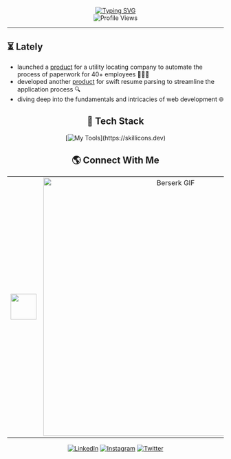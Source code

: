
<div align="center">
  
[![Typing SVG](https://readme-typing-svg.demolab.com?font=Times+New+Roman&weight=900&size=40&pause=1000&color=8A0707&center=true&vCenter=true&width=600&lines=Michael+Marsillo)](https://git.io/typing-svg)<br/>
![Profile Views](https://komarev.com/ghpvc/?username=michaelmarsillo&label=Profile%20Views&color=6f0000&style=for-the-badge&base=1500)

---

<div align="left">

## ⏳ Lately
- launched a [product](https://marxpdf.vercel.app/) for a utility locating company to automate the process of paperwork for 40+ employees 👷🏼‍♂️ <br>
- developed another [product](https://github.com/CVLens/CVLens) for swift resume parsing to streamline the application process 🔍 <br>
- diving deep into the fundamentals and intricacies of web development 🌐



</div>
  
## 🔧 Tech Stack
[![My Tools](https://skillicons.dev/icons?i=markdown,python,java,javascript,nodejs,nextjs,c,html,css,react,tailwind,git,github,)](https://skillicons.dev)


## 🌎 Connect With Me
<table style="border: none;">
  <tr>
    <td align="center" style="border: none;">
      <img src="https://img.icons8.com/?size=512&id=y8q66v6ExjBy&format=png" width="60px">
    </td>
    <td align="center" style="border: none;">
      <img src="https://github.com/michaelmarsillo/michaelmarsillo/blob/main/Berserk.gif?raw=true" width="600" alt="Berserk GIF">
    </td>
    <td align="center" style="border: none;">
      <img src="https://static.wikia.nocookie.net/characterprofile/images/0/01/Guts_Berserk_Render.png/revision/latest/scale-to-width-down/250?cb=20231112030330" width="75px">
    </td>
  </tr>
</table>

[![LinkedIn](https://img.shields.io/badge/LinkedIn-%230077B5.svg?style=for-the-badge&logo=LinkedIn&logoColor=white)](https://www.linkedin.com/in/michaelmarsillo/)
[![Instagram](https://img.shields.io/badge/Instagram-%23E4405F.svg?style=for-the-badge&logo=Instagram&logoColor=white)](https://www.instagram.com/michaelmarsillo/)
[![Twitter](https://img.shields.io/badge/Twitter-%23696969.svg?style=for-the-badge&logo=X&logoColor=white)](https://www.x.com/michaelmarsillo/)



